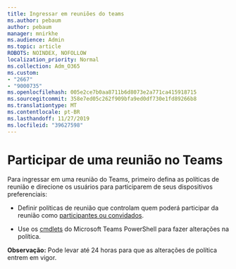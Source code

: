 ```yaml
---
title: Ingressar em reuniões do teams
ms.author: pebaum
author: pebaum
manager: mnirkhe
ms.audience: Admin
ms.topic: article
ROBOTS: NOINDEX, NOFOLLOW
localization_priority: Normal
ms.collection: Adm_O365
ms.custom:
- "2667"
- "9000735"
ms.openlocfilehash: 005e2ce7b0aa8711b6d8073e2a771ca415918715
ms.sourcegitcommit: 358e7ed05c262f909bfa9ed0df730e1fd89266b8
ms.translationtype: MT
ms.contentlocale: pt-BR
ms.lasthandoff: 11/27/2019
ms.locfileid: "39627598"
---
```

# <a name="join-a-meeting-in-teams"></a>Participar de uma reunião no Teams

Para ingressar em uma reunião do Teams, primeiro defina as políticas de reunião e direcione os usuários para participarem de seus dispositivos preferenciais:

- Definir políticas de reunião que controlam quem poderá participar da reunião como [participantes ou convidados](https://docs.microsoft.com/microsoftteams/meeting-policies-in-teams#meeting-policy-settings---participants--guests). 

- Use os [cmdlets](https://docs.microsoft.com/microsoftteams/teams-powershell-overview) do Microsoft Teams PowerShell para fazer alterações na política.    

**Observação:** Pode levar até 24 horas para que as alterações de política entrem em vigor.
